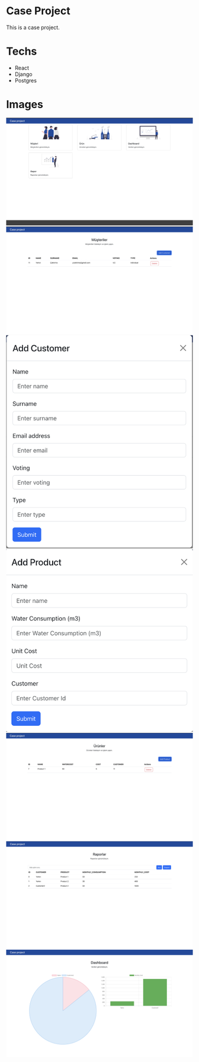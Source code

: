 # Case Project
This is a case project.

# Techs
 - React
 - Django
 - Postgres

# Images
![1](readme_resources/1.png)
![2](readme_resources/2.png)
![3](readme_resources/3.png)
![4](readme_resources/4.png)
![5](readme_resources/5.png)
![6](readme_resources/6.png)
![7](readme_resources/7.png)